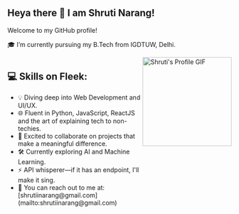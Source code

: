 ## Heya there 👋 I am Shruti Narang!
Welcome to my GitHub profile!


🎓 I’m currently pursuing my B.Tech from IGDTUW, Delhi.
<div style="display: flex; justify-content: space-between; align-items: flex-start;">
  <!-- Skills Section -->
  <div style="flex-grow: 1;">
    <h2>💻 Skills on Fleek:</h2>
    <ul>
      <li>💡 Diving deep into Web Development and UI/UX.</li>
      <li>🌐 Fluent in Python, JavaScript, ReactJS and the art of explaining tech to non-techies.</li>
      <li>💛 Excited to collaborate on projects that make a meaningful difference.</li>
      <li>🛠️ Currently exploring AI and Machine Learning.</li>
      <li>⚡ API whisperer—if it has an endpoint, I'll make it sing.</li>
      <li>📧 You can reach out to me at: [shrutiinarang@gmail.com](mailto:shrutiinarang@gmail.com)</li>
    </ul>
  </div>
  
  <!-- GIF Section -->
  <div>
    <img src="https://media1.tenor.com/m/NYrgLNGuy7YAAAAd/the-c-programming-language-uncle-dane.gif" alt="Shruti's Profile GIF" width="200" />
  </div>
</div>

      

    



<!--
**Shruti-Narang/Shruti-Narang** is a ✨ _special_ ✨ repository because its `README.md` (this file) appears on your GitHub profile.

Here are some ideas to get you started:

- 🔭 I’m currently working on ...
- 🌱 I’m currently learning ...
- 👯 I’m looking to collaborate on ...
- 🤔 I’m looking for help with ...
- 💬 Ask me about ...
- 📫 How to reach me: ...
- 😄 Pronouns: ...
- ⚡ Fun fact: ...
-->
